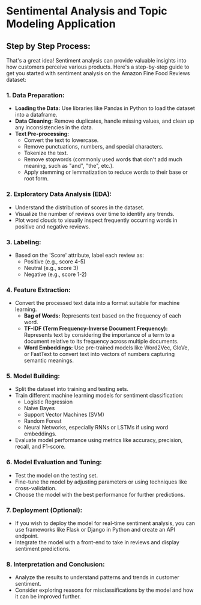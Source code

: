 # Sentimental Analysis and Topic Modeling Application

## Step by Step Process:

That's a great idea! Sentiment analysis can provide valuable insights into how customers perceive various products. Here's a step-by-step guide to get you started with sentiment analysis on the Amazon Fine Food Reviews dataset:

### 1. Data Preparation:

- **Loading the Data:** Use libraries like Pandas in Python to load the dataset into a dataframe.
- **Data Cleaning:** Remove duplicates, handle missing values, and clean up any inconsistencies in the data.
- **Text Pre-processing:**
  - Convert the text to lowercase.
  - Remove punctuations, numbers, and special characters.
  - Tokenize the text.
  - Remove stopwords (commonly used words that don't add much meaning, such as "and", "the", etc.).
  - Apply stemming or lemmatization to reduce words to their base or root form.

### 2. Exploratory Data Analysis (EDA):

- Understand the distribution of scores in the dataset.
- Visualize the number of reviews over time to identify any trends.
- Plot word clouds to visually inspect frequently occurring words in positive and negative reviews.

### 3. Labeling:

- Based on the 'Score' attribute, label each review as:
  - Positive (e.g., score 4-5)
  - Neutral (e.g., score 3)
  - Negative (e.g., score 1-2)

### 4. Feature Extraction:

- Convert the processed text data into a format suitable for machine learning.
  - **Bag of Words:** Represents text based on the frequency of each word.
  - **TF-IDF (Term Frequency-Inverse Document Frequency):** Represents text by considering the importance of a term to a document relative to its frequency across multiple documents.
  - **Word Embeddings:** Use pre-trained models like Word2Vec, GloVe, or FastText to convert text into vectors of numbers capturing semantic meanings.

### 5. Model Building:

- Split the dataset into training and testing sets.
- Train different machine learning models for sentiment classification:
  - Logistic Regression
  - Naive Bayes
  - Support Vector Machines (SVM)
  - Random Forest
  - Neural Networks, especially RNNs or LSTMs if using word embeddings.
- Evaluate model performance using metrics like accuracy, precision, recall, and F1-score.

### 6. Model Evaluation and Tuning:

- Test the model on the testing set.
- Fine-tune the model by adjusting parameters or using techniques like cross-validation.
- Choose the model with the best performance for further predictions.

### 7. Deployment (Optional):

- If you wish to deploy the model for real-time sentiment analysis, you can use frameworks like Flask or Django in Python and create an API endpoint.
- Integrate the model with a front-end to take in reviews and display sentiment predictions.

### 8. Interpretation and Conclusion:

- Analyze the results to understand patterns and trends in customer sentiment.
- Consider exploring reasons for misclassifications by the model and how it can be improved further.
